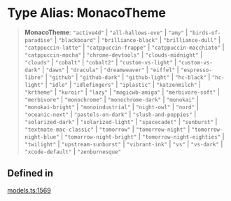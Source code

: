 # Type Alias: MonacoTheme

> **MonacoTheme**: `"active4d"` \| `"all-hallows-eve"` \| `"amy"` \| `"birds-of-paradise"` \| `"blackboard"` \| `"brilliance-black"` \| `"brilliance-dull"` \| `"catppuccin-latte"` \| `"catppuccin-frappe"` \| `"catppuccin-macchiato"` \| `"catppuccin-mocha"` \| `"chrome-devtools"` \| `"clouds-midnight"` \| `"clouds"` \| `"cobalt"` \| `"cobalt2"` \| `"custom-vs-light"` \| `"custom-vs-dark"` \| `"dawn"` \| `"dracula"` \| `"dreamweaver"` \| `"eiffel"` \| `"espresso-libre"` \| `"github"` \| `"github-dark"` \| `"github-light"` \| `"hc-black"` \| `"hc-light"` \| `"idle"` \| `"idlefingers"` \| `"iplastic"` \| `"katzenmilch"` \| `"krtheme"` \| `"kuroir"` \| `"lazy"` \| `"magicwb-amiga"` \| `"merbivore-soft"` \| `"merbivore"` \| `"monochrome"` \| `"monochrome-dark"` \| `"monokai"` \| `"monokai-bright"` \| `"monoindustrial"` \| `"night-owl"` \| `"nord"` \| `"oceanic-next"` \| `"pastels-on-dark"` \| `"slush-and-poppies"` \| `"solarized-dark"` \| `"solarized-light"` \| `"spacecadet"` \| `"sunburst"` \| `"textmate-mac-classic"` \| `"tomorrow"` \| `"tomorrow-night"` \| `"tomorrow-night-blue"` \| `"tomorrow-night-bright"` \| `"tomorrow-night-eighties"` \| `"twilight"` \| `"upstream-sunburst"` \| `"vibrant-ink"` \| `"vs"` \| `"vs-dark"` \| `"xcode-default"` \| `"zenburnesque"`

## Defined in

[models.ts:1569](https://github.com/live-codes/livecodes/blob/293a641ef31e2acbb9a8e15b2e613a1991bbd2a2/src/sdk/models.ts#L1569)